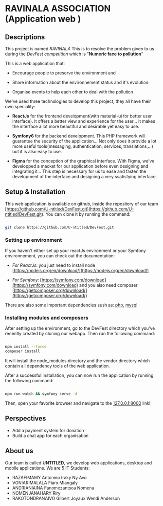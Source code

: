 # RAVINALA ASSOCIATION (Application web )

## Descriptions

This project is named *RAVINALA*
This is to resolve the problem given to us during the *DevFest competition* which is "**Numeric face to pollution**" 

This is a web application that:

* Encourage people to preserve the environment and

* Share information about the environnement status and it's evolution

* Organise events to help each other to deal with the pollution 


We've used three technologies to develop this project, they all have their own speciality:

* **ReactJs** for the frontend development(with material-ui for better user interface). It offers a better view and experience for the user... It makes the interface a lot more beautiful and desirable yet easy to use.

* **Symfony6** for the backend development. This PHP framework will guarantee the security of the application... Not only does it provide a lot more useful tools(messaging, authentication, services, translations,...) but it is also easy to use.

* **Figma** for the conception of the graphical interface. With Figma, we've developped a macket for our application before even designing and integrating it... This step is necessary for us to ease and fasten the development of the interface and designing a very ssatisfying interface.

## Setup & Installation

This web application is available on github, inside the repository of our team [https://github.com/U-ntitled/DevFest.git](https://github.com/U-ntitled/DevFest.git). You can clone it by running the command:

```bash

git clone https://github.com/U-ntitled/DevFest.git

```

### Setting up environment

If you haven't either set up your reactJs environment or your Symfony environnement, you can check out the documentation:

* *For ReactJs*: you just need to install node [https://nodejs.org/en/download/](https://nodejs.org/en/download/)

* *For Symfony*: [https://symfony.com/download](https://symfony.com/download) and you also need composer [https://getcomposer.org/download/](https://getcomposer.org/download/)

There are also some important dependencies sush as: [php](https://www.php.net/downloads.php), [mysql](https://www.mysql.com/downloads/)

### Installing modules and composers

After setting up the environment, go to the DevFest directory which you've recently created by cloning our webapp. Then run the following command:

```bash

npm install --force
composer install

```

It will install the node_modules directory and the vendor directory which contain all dependency tools of the web application.

After a successful installation, you can now run the application by running the following command:

```bash

npm run watch && symfony serve -d

```

Then, open your favorite browser and navigate to the [127.0.0.1:8000](127.0.0.1:8000) link!


## Perspectives
 
 * Add a payment system for donation
 * Build a chat app for each organisation


## About us

Our team is called **UNTITLED**, we develop web applications, desktop and mobile applications. We are 5 IT Students:

* RAZAFIMAMY Antonino Iraky Ny Avo
* VONIARIMALALA Fiaro Miangaly
* ANDRIANIAINA Fanomezantsoa Nomena
* NOMENJANAHARY Riry
* RAKOTONDRANAIVO Gilbert Joyaux Wendi Anderson

